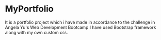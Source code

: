# MyPortfolio
It is a portfolio project which i have made in accordance to the challenge in Angela Yu's Web Development Bootcamp
I have used Bootstrap framework along with my own custom css.
